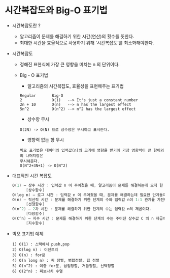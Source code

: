 # 시간복잡도와 Big-O 표기법

- 시간복잡도란 ?
  - 알고리즘이 문제를 해결하기 위한 시간(연산)의 횟수를 뜻한다.
  - 최대한 시간을 효율적으로 사용하기 위해 '시간복잡도'를 최소화해야한다.

- 시간복잡도

  - 정해진 표현식에 가장 큰 영향을 미치는 n 의 단위이다.

  - Big - O 표기법

    - 알고리즘의 시간복잡도, 효율성을 표현해주는 표기법

    ```
    Regular       Big-O
    2             O(1)   --> It's just a constant number
    2n + 10       O(n)   --> n has the largest effect
    5n^2          O(n^2) --> n^2 has the largest effect
    ```

    - 상수항 무시

    ```
    O(2N) -> O(N) 으로 상수항은 무시하고 표시한다.
    ```

    - 영향력 없는 항 무시

    ```
    빅오 표기법은 데이터의 입력값(n)의 크기에 영향을 받기에 가장 영향력이 큰 항이외의 나머지항은
    무시해준다.
    O(N^2+3N+1) -> O(N^2)
    ```

- 대표적인 시간 복잡도

  ```c++
  O(1) – 상수 시간 : 입력값 n 이 주어졌을 때, 알고리즘이 문제를 해결하는데 오직 한 단계만 거친다.
        [상수함수]
  O(log n) – 로그 시간 : 입력값 n 이 주어졌을 때, 문제를 해결하는데 필요한 단계들이 연산마다 특정 요			  [로그함수]  인에 의해 줄어든다.
  O(n) – 직선적 시간 : 문제를 해결하기 위한 단계의 수와 입력값 n이 1:1 관계를 가진다.
      	[선형함수]
  O(n^2) – 2차 시간 : 문제를 해결하기 위한 단계의 수는 입력값 n의 제곱이다.
      	[다항함수]
  O(C^n) – 지수 시간 : 문제를 해결하기 위한 단계의 수는 주어진 상수값 C 의 n 제곱이다.
      	[지수함수]
  ```

- 빅오 표기법 예제

  ```
  1) O(1) : 스택에서 push,pop
  2) O(log n) : 이진트리
  3) O(n) : for문
  4) O(n long n) : 퀵 정렬, 병합정렬, 힙 정렬
  5) O(n^2) : 이중 for문, 삽입정렬, 거품정렬, 선택정렬
  6) O(2^n) : 피보나치 수열
  ```

  